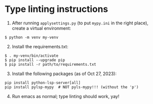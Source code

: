# Type linting instructions

1. After running `applysettings.py` (to put `mypy.ini` in the right place), create a virtual environment:
```
$ python -m venv my-venv
```

2. Install the requirements.txt:
```
$ . my-venv/bin/activate
$ pip install --upgrade pip
$ pip install -r path/to/requirements.txt
```

3. Install the following packages (as of Oct 27, 2023):
```
pip install python-lsp-server[all]
pip install pylsp-mypy  # NOT pyls-mypy!!! (without the 'p')
```

4. Run emacs as normal; type linting should work, yay!

